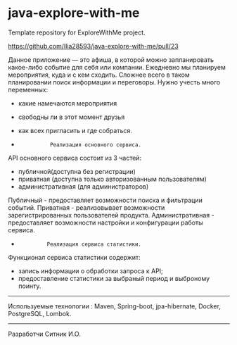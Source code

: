 # java-explore-with-me
Template repository for ExploreWithMe project.

https://github.com/Ilia28593/java-explore-with-me/pull/23

Данное приложение — это афиша, в которой можно запланировать какое-либо событие для себя или компании.
Ежедневно мы планируем мероприятия, куда и с кем сходить. Сложнее всего в таком планировании поиск информации и переговоры. 
Нужно учесть много переменных:
- какие намечаются мероприятия
- свободны ли в этот момент друзья
- как всех пригласить и где собраться.


-               Реализация основного сервиса.
API основного сервиса состоит из 3 частей:

- публичной(доступна без регистрации)
- приватная (доступна только авторизованным пользователям)
- административная (для администраторов)

Публичный - предоставляет возможности поиска и фильтрации событий.
Приватная - реализовывает возможности зарегистрированных пользователей продукта.
Административная - предоставляет возможности настройки и конфигурации работы сервиса.

-              Реализация сервиса статистики.
Функционал сервиса статистики содержит:

- запись информации о обработки запроса к API;
- предоставление статистики за выбраный период и выброному поинту.
___
Используемые технологии : Maven, Spring-boot, jpa-hibernate, Docker, PostgreSQL, Lombok.
___
 Разработчи Ситник И.О.